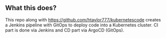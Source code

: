## What this does?


This repo along with https://github.com/htaylor777/kubernetescode creates a Jenkins pipeline with GitOps to deploy code into a Kubernetes cluster. CI part is done via Jenkins and CD part via ArgoCD (GitOps).
